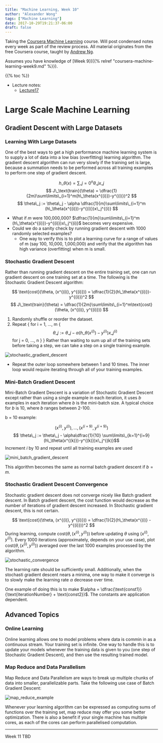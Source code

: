 ```yaml
---
title: "Machine Learning, Week 10"
author: "Alexander Wong"
tags: ["Machine Learning"]
date: 2017-10-29T19:21:37-06:00
draft: false
---
```


Taking the [Coursera Machine Learning](https://www.coursera.org/learn/machine-learning) course. Will post condensed notes every week as part of the review process. All material originates from the free Coursera course, taught by [Andrew Ng](http://www.andrewng.org/).

Assumes you have knowledge of [Week 9]({{% relref "coursera-machine-learning-week9.md" %}}).

{{% toc %}}

* Lecture notes:
  * [Lecture17](/docs/coursera-machine-learning-week10/Lecture17.pdf)

# Large Scale Machine Learning

## Gradient Descent with Large Datasets

### Learning With Large Datasets

One of the best ways to get a high performance machine learning system is to supply a lot of data into a low bias (overfitting) learning algorithm. The gradient descent algorithm can run very slowly if the training set is large, because a summation needs to be performed across all training examples to perform one step of gradient descent.

$$ h\_\theta(x) = \sum\limits\_{j=0}^n \theta\_jx\_j $$
$$ J\_\text{train}(\theta) = \dfrac{1}{2m}\sum\limits\_{i=1}^m(h\_\theta(x^{(i)})-y^{(i)})^2 $$
$$ \theta\_j := \theta\_j - \alpha \dfrac{1}{m}\sum\limits\_{i=1}^m (h\_\theta(x^{(i)})-y^{(i)})x\_j^{(i)} $$

- What if $m$ were 100,000,000? $\dfrac{1}{m}\sum\limits\_{i=1}^m (h\_\theta(x^{(i)})-y^{(i)})x\_j^{(i)}$ becomes very expensive.
- Could we do a sanity check by running gradient descent with 1000 randomly selected examples?
  - One way to verify this is to plot a learning curve for a range of values of m (say 100, 10,000, 1,000,000) and verify that the algorithm has high variance (overfitting) when m is small.

### Stochastic Gradient Descent

Rather than running gradient descent on the entire training set, one can run gradient descent on one training set at a time. The following is the Stochastic Gradient Descent algorithm:

$$ \text{cost}(\theta, (x^{(i)}, y^{(i)})) = \dfrac{1}{2}(h\_\theta(x^{(i)})-y^{(i)})^2 $$
$$ J\_\text{train}(\theta) = \dfrac{1}{2m}\sum\limits\_{i=1}^m\text{cost}(\theta, (x^{(i)}, y^{(i)})) $$

1. Randomly shuffle or reorder the dataset.
2. Repeat {
  for i = 1, ..., m {
    $$ \theta\_j := \theta\_j - \alpha(h\_\theta(x^{(i)}) - y^{(i)})x\_j^{(i)} $$
    for j = 0, ..., n
  }
}
Rather than waiting to sum up all of the training sets before taking a step, we can take a step on a single training example.

![stochastic_gradient_descent](/img/coursera-machine-learning-week10/stochastic_gradient_descent.png)

* Repeat the outer loop somewhere between 1 and 10 times. The inner loop would require iterating through all of your training examples.

### Mini-Batch Gradient Descent

Mini-Batch Gradient Descent is a variation of Stochastic Gradient Descent except rather than using a single example in each iteration, it uses $b$ examples in each iteration where $b$ is the mini-batch size. A typical choice for $b$ is 10, where $b$ ranges between 2-100.

b = 10 example:

$$ (x^{(i)}, y^{(i)}), \dots, (x^{(i+9)}, y^{(i+9)}) $$
$$ \theta\_j := \theta\_j - \alpha\dfrac{1}{10} \sum\limits\_{k=1}^{i+9}(h\_\theta(x^{(k)})-y^{(k)})x\_j^{(k)}$$
Increment $i$ by 10 and repeat until all training examples are used

![mini_batch_gradient_descent](/img/coursera-machine-learning-week10/mini_batch_gradient_descent.png)

This algorithm becomes the same as normal batch gradient descent if $b = m$.

### Stochastic Gradient Descent Convergence

Stochastic gradient descent does not converge nicely like Batch gradient descent. In Batch gradient descent, the cost function would decrease as the number of iterations of gradient descent increased. In Stochastic gradient descent, this is not certain.

$$ \text{cost}(\theta, (x^{(i)}, y^{(i)})) = \dfrac{1}{2}(h\_\theta(x^{(i)} - y^{(i)}))^2 $$
During learning, compute $\text{cost}(\theta, (x^{(i)}, y^{(i)}))$ before updating $\theta$ using $(x^{(i)}, y^{(i)})$. Every 1000 iterations (approximately, depends on your use case), plot $\text{cost}(\theta, (x^{(i)}, y^{(i)}))$ averaged over the last 1000 examples processed by the algorithm.

![stochastic_convergence](/img/coursera-machine-learning-week10/stochastic_convergence.png)

The learning rate should be sufficiently small. Additionally, when the stochasti gradient descent nears a minima, one way to make it converge is to slowly make the learning rate $\alpha$ decrease over time.

One example of doing this is to make $\alpha = \dfrac{\text{const1}}{\text{iterationNumber} + \text{const2}}$. The constants are application dependent.

## Advanced Topics

### Online Learning

Online learning allows one to model problems where data is commin in as a continuous stream. Your training set is infinite.
One way to handle this is to update your models whenever the training data is given to you (one step of Stochastic Gradient Descent), and then use the resulting trained model.

### Map Reduce and Data Parallelism

Map Reduce and Data Parallelism are ways to break up multiple chunks of data into smaller, parallelizable parts.
Take the following use case of Batch Gradient Descent:

![map_reduce_example](/img/coursera-machine-learning-week10/map_reduce_example.png)

Whenever your learning algorithm can be expressed as computing sums of functions over the training set, map reduce may offer you some better optimization. There is also a benefit if your single machine has multiple cores, as each of the cores can perform parallelised computation.

---

Week 11 TBD
<!-- Move on to [Week 11]({{% relref "coursera-machine-learning-week11.md" %}}). -->
